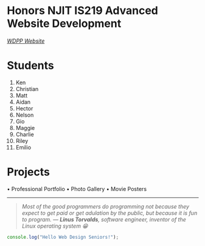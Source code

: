 # Honors NJIT IS219 Advanced Website Development


###### [WDPP Website](https://frhsdwebdesign.com/)

# Students

1. Ken
2. Christian
3. Matt
4. Aidan
5. Hector
6. Nelson
7. Gio
8. Maggie
9. Charlie
10. Riley
11. Emilio

#  Projects
• Professional Portfolio
• Photo Gallery
• Movie Posters

__________________________________________________________________________________________________________________________

>*Most of the good programmers do programming not because they expect to get paid or get adulation by the
public, but because it is fun to program.
— **Linus Torvalds**, software engineer, inventor of the Linux operating system 😁*
```javascript
console.log("Hello Web Design Seniors!");